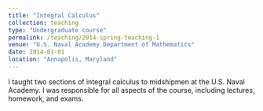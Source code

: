 ```yaml
---
title: "Integral Calculus"
collection: teaching
type: "Undergraduate course"
permalink: /teaching/2014-spring-teaching-1
venue: "U.S. Naval Academy Department of Mathematics"
date: 2014-01-01
location: "Annapolis, Maryland"
---
```


I taught two sections of integral calculus to midshipmen at the U.S. Naval Academy. I was responsible for all aspects of the course, including lectures, homework, and exams.